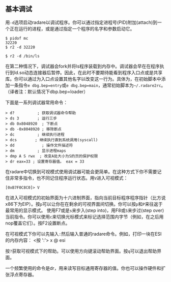 ## 基本调试

用`-d`选项启动radare以调试程序。你可以通过指定进程号(PID)附加(attach)到一个正在运行的进程，或是通过指定一个程序的名字和参数启动它。

    $ pidof mc
    32220
    $ r2 -d 32220

    $ r2 -d /bin/ls

在第二种情况下，调试器会fork并将ls程序装载到内存中。调试器会早在在程序执行到ld.so动态连接器后暂停。因此，在此时不要期待能看到程序入口点或是共享库。你可以通过为入口点设置其他名字以改变这一行为。具体为，在初始脚本中添加一条指令`e dbg.bep=entry`或`e dbg.bep=main`，通常初始脚本为`~/.radare2rc`。
（译者注：默认情况下dbp.bep=loader）

下面是一系列调试器常用命令：

    > d?          ; 获取调试器命令帮助
    > ds 3        ; 运行三步
    > db 0x8048920  ; 下断点
    > db -0x8048920 ; 移除断点
    > dc          ; 继续执行进程
    > dcs        ; 继续执行直到系统调用(syscall)
    > dd            ; 操作文件描述符
    > dm          ; 显示进程maps
    > dmp A S rwx  ; 改变A处大小为S的页的保护权限
    > dr eax=33 ; 设置寄存器值。 eax = 33

在radare中切换到可视模式使用调试器可能会更简单。在这种方式下你不需要记住非常多指令，也不同记住程序运行状态。用`V`进入可视模式：

    [0xB7F0C8C0]> V

在进入可视模式的初始界面为十六进制界面，指向当前目标程序程序指针（比方说 x86下为EIP）。按`p`可以让你在在剩余的可视界面间切换。你可以按`p`和`P`来往返于最常用的显示模式。
使用F7或是`s`来步入(step into)，用F8或`S`来步过(step over)当前指令。你可以使用`c`来切换光标模式来标记选择范围内字节（例如，在之后用nop覆盖它们）。按F2设置断点。

在可视模式下你可以先输入`:`然后输入普通的radare命令。例如，打印一块在ESI的内存内容：
    <按 ':'>
    x @ esi

按`?`获取可视模式下的帮助。可以使用方向键滚动帮助界面。按`q`可以退出帮助界面。

一个频繁使用的命令是dr，用来读写目标通用寄存器的值。你也可以操作硬件和扩张浮点寄存器。
